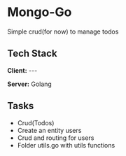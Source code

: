 # Mongo-Go

Simple crud(for now) to manage todos


## Tech Stack

**Client:** ---

**Server:** Golang


## Tasks

- Crud(Todos)
- Create an entity users
- Crud and routing for users
- Folder utils.go with utils functions

